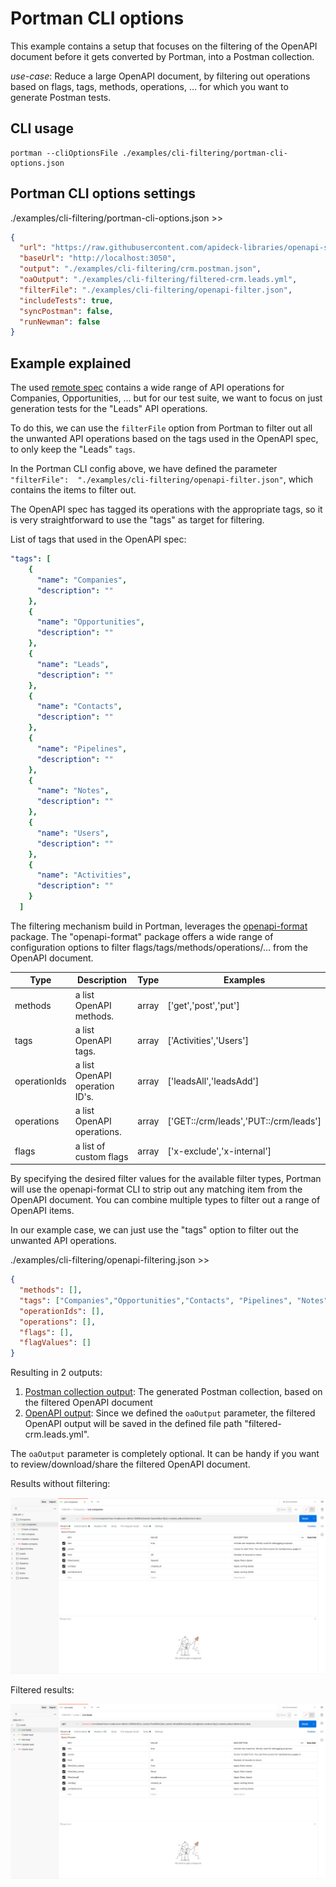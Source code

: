 # Portman CLI options

This example contains a setup that focuses on the filtering of the OpenAPI document before it gets converted by Portman, into a Postman collection.

_use-case_: Reduce a large OpenAPI document, by filtering out operations based on flags, tags, methods, operations, ... for which you want to generate Postman tests.

## CLI usage

```ssh
portman --cliOptionsFile ./examples/cli-filtering/portman-cli-options.json
```

## Portman CLI options settings

./examples/cli-filtering/portman-cli-options.json >>

```json
{
  "url": "https://raw.githubusercontent.com/apideck-libraries/openapi-specs/master/crm.yml",
  "baseUrl": "http://localhost:3050",
  "output": "./examples/cli-filtering/crm.postman.json",
  "oaOutput": "./examples/cli-filtering/filtered-crm.leads.yml",
  "filterFile": "./examples/cli-filtering/openapi-filter.json",
  "includeTests": true,
  "syncPostman": false,
  "runNewman": false
}
```

## Example explained

The used [remote spec](https://raw.githubusercontent.com/apideck-libraries/openapi-specs/master/crm.yml) contains a wide range of API operations for Companies, Opportunities, ... but for our test suite, we want to focus on just generation tests for the "Leads" API operations.

To do this, we can use the `filterFile` option from Portman to filter out all the unwanted API operations based on the tags used in the OpenAPI spec, to only keep the "Leads" `tags`.

In the Portman CLI config above, we have defined the parameter `"filterFile":  "./examples/cli-filtering/openapi-filter.json"`, which contains the items to filter out.

The OpenAPI spec has tagged its operations with the appropriate tags, so it is very straightforward to use the "tags" as target for filtering.

List of tags that used in the OpenAPI spec:
```yaml
"tags": [
    {
      "name": "Companies",
      "description": ""
    },
    {
      "name": "Opportunities",
      "description": ""
    },
    {
      "name": "Leads",
      "description": ""
    },
    {
      "name": "Contacts",
      "description": ""
    },
    {
      "name": "Pipelines",
      "description": ""
    },
    {
      "name": "Notes",
      "description": ""
    },
    {
      "name": "Users",
      "description": ""
    },
    {
      "name": "Activities",
      "description": ""
    }
  ]
```

The filtering mechanism build in Portman, leverages the [openapi-format](https://github.com/thim81/openapi-format#openapi-filter-options) package.
The "openapi-format" package offers a wide range of configuration options to filter flags/tags/methods/operations/... from the OpenAPI document.

| Type         | Description                   | Type  | Examples                             |
|--------------|-------------------------------|-------|--------------------------------------|
| methods      | a list OpenAPI methods.       | array | ['get','post','put']                 |
| tags         | a list OpenAPI tags.          | array | ['Activities','Users']               |
| operationIds | a list OpenAPI operation ID's.| array | ['leadsAll','leadsAdd']              |
| operations   | a list OpenAPI operations.    | array | ['GET::/crm/leads','PUT::/crm/leads']|
| flags        | a list of custom flags        | array | ['x-exclude','x-internal']           |

By specifying the desired filter values for the available filter types, Portman will use the openapi-format CLI to strip out any
matching item from the OpenAPI document. You can combine multiple types to filter out a range of OpenAPI items.

In our example case, we can just use the "tags" option to filter out the unwanted API operations.

./examples/cli-filtering/openapi-filtering.json >>

```json
{
  "methods": [],
  "tags": ["Companies","Opportunities","Contacts", "Pipelines", "Notes", "Users", "Activities"],
  "operationIds": [],
  "operations": [],
  "flags": [],
  "flagValues": []
}
```

Resulting in 2 outputs:

1. [Postman collection output](crm.postman.json): The generated Postman collection, based on the filtered OpenAPI document
2. [OpenAPI output](filtered-crm.leads.yml): Since we defined the `oaOutput` parameter, the filtered OpenAPI output will be saved in the defined file path "filtered-crm.leads.yml". 
  
The `oaOutput` parameter is completely optional. It can be handy if you want to review/download/share the filtered OpenAPI document.

Results without filtering:

![](./images/postman-unfiltered.png)

Filtered results:

![](./images/postman-filtered.png)
